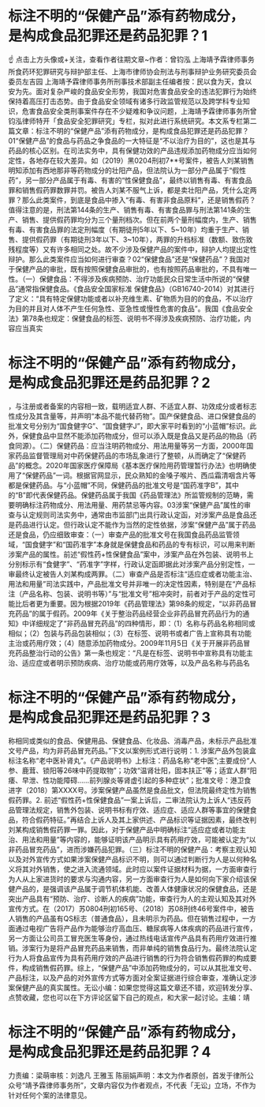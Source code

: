 # 标注不明的“保健产品”添有药物成分，是构成食品犯罪还是药品犯罪？1

☝ 点击上方头像或+关注，查看作者往期文章~作者：曾钧泓 上海靖予霖律师事务所食药环犯罪研究与辩护部主任、上海市律师协会刑法与刑事辩护业务研究委员会委员左吉园 上海靖予霖律师事务所刑事技术部副主任编者按：民以食为天，食以安为先。面对复杂严峻的食品安全形势，我国对危害食品安全的违法犯罪行为始终保持着高压打击态势。由于食品安全领域有诸多行政监管规范以及跨学科专业知识，危害食品安全类刑事案件存在不少疑难和争议问题，上海靖予霖律师事务所曾钧泓律师特开「食品安全犯罪研究」专栏，拟对此进行系统研究。本文系专栏第二篇文章：标注不明的“保健产品”添有药物成分，是构成食品犯罪还是药品犯罪？01“保健产品”的食品与药品之争食品的一大特征是“不以治疗为目的”，这也是其与药品的核心区别。在司法实务中，具有保健功效的产品违规添加药物成分应当如何定性，各地存在较大差异。如（2019）黑0204刑初7**号案件，被告人刘某销售明知添加有西地那非等药物成分的壮阳产品，但法院认为一部分产品属于“假性药”，另一部分产品属于有毒、有害的“性保健食品”，最终以销售有毒、有害食品罪和销售假药罪数罪并罚。被告人刘某不服气上诉，都是卖壮阳产品，凭什么定两罪？那么此类案件，到底是食品中掺入“有毒、有害非食品原料”，还是销售假药？值得注意的是，刑法第144条的生产、销售有毒、有害食品罪与刑法第141条的生产、销售、提供假药罪均分为三个量刑档次。但在前两个量刑幅度内，生产、销售有毒、有害食品罪的法定刑幅度（有期徒刑5年以下、5~10年）均重于生产、销售、提供假药罪（有期徒刑3年以下、3~10年），两罪的升档标准（数额、致伤致残程度等）又有许多相同之处。故不少涉及保健产品的案件中，辩护人均提出定性辩护。那么此类案件应当如何进行审查？02“保健食品”还是“保健药品”？我国对于保健产品的审批，既有按照保健食品审批的，也有按照药品审批的，不具有唯一性。（一）保健食品：不得涉及疾病预防、治疗功能民众日常生活中所说的“保健品”通常指保健食品。《食品安全国家标准 保健食品》（GB16740-2014）对其进行了定义：“具有特定保健功能或者以补充维生素、矿物质为目的的食品，不以治疗为目的并且对人体不产生任何急性、亚急性或慢性危害的食品”。我国《食品安全法》第78条也规定：保健食品的标签、说明书不得涉及疾病预防、治疗功能，内容应当真实

# 标注不明的“保健产品”添有药物成分，是构成食品犯罪还是药品犯罪？2

，与注册或者备案的内容相一致，载明适宜人群、不适宜人群、功效成分或者标志性成分及其含量等，并声明“本品不能代替药物”。国产保健食品、进口保健食品的批准文号分别为“国食健字G”、“国食健字J”，即大家平时看到的“小蓝帽”标识。此外，保健食品中显然不能添加药物成分，但可以添入既是食品又是药品的物品（药食同源）。（二）保健药品：应当注明药物成分、用法用量等另一方面，2000年国家药品监督管理局对中药保健药品的市场乱象进行了整顿，从而确定了“保健药品”的概念。2020年国家医疗保障局《基本医疗保险用药管理暂行办法》也明确使用了“保健药品”一词。根据官网显示，民众熟知的金嗓子喉片、西瓜霜清咽含片等都是保健药品。与“小蓝帽”不同，保健药品的批准文号是“国药准字B”，其中的“B”即代表保健药品。保健药品属于我国《药品管理法》所监管规制的范畴，需要明确标注药物成分、用法用量、用药禁忌等内容。03涉案“保健产品”属性的审查与认定规则司法实务中，通常由市监部门出具行政认定函，对涉案产品是食品还是药品进行认定。但行政认定不能作为当然的定性依据，涉案“保健产品”属于药品还是食品，仍应细致审查：（一）审查产品的批准文号在我国食品药品监管领域，“国食健字”和“国药准字”本身就是保健食品和药品的专有标识，可以用来判断涉案产品的属性。前述“假性药+性保健食品”案中，涉案产品在外包装、说明书上分别标示有“食健字”、“药准字”字样，行政认定函即据此对涉案产品分别定性，一审最终认定被告人刘某构成两罪。（二）审查产品是否标注“适应症或者功能主治、用法和用量”司法实践中，产品批准文号并非唯一的决定性因素，特别是在“产品标注（产品名称、包装、说明书等）”与“批准文号”相冲突时，前者对于产品的定性可能比后者更为重要。因为根据2019年《药品管理法》第98条的规定，“以非药品冒充药品”的属于假药。2009年《关于整治药品经营企业非药品冒充药品行为的通知》中详细规定了“非药品冒充药品”的四种情形，即：（1）名称与药品名称相同或相似；（2）包装与药品包装相似；（3）在标签、说明书或者广告上宣称具有功能主治或药用疗效；（4）随意添加药物成分。2009年11月5日《关于开展非药品冒充药品整治行动的公告》第一条也规定：“凡是在标签、说明书中宣称具有功能主治、适应症或者明示预防疾病、治疗功能或药用疗效等，以及产品名称与药品名

# 标注不明的“保健产品”添有药物成分，是构成食品犯罪还是药品犯罪？3

称相同或类似的食品、保健用品、保健食品、化妆品、消毒产品，未标示产品批准文号产品，均为非药品冒充药品。”下文以案例形式进行说明：1. 涉案产品外包装盒标注名称“老中医补肾丸”。《产品说明书》上标注：药品名称“老中医”;主要成份“人参、鹿茸、锁阳等26味中药提取物”；功效“温肾壮阳，固本扶正”等；适宜人群“阳痿、早泄、性功能障碍……前列腺炎等肾虚引起的多种症状”；批准文号：港卫食进字（2018）第XXXX号。涉案保健产品虽然是食品批文，但法院最终定性为销售假药罪。2. 前述“假性药+性保健食品”一案上诉后，二审法院认为上诉人“违反药品管理法规定，销售外包装、说明书标有疗效、适应症、适应人群等事宜的保健食品，符合假药特征。”再结合上诉人及其上家供述、产品标识等证据因素，最终改判刘某构成销售假药罪一罪。因此，对于保健产品中明确标注“适应症或者功能主治、用法和用量”等内容的，能够证明该产品明示具有药用疗效，可能被认定为“以非药品冒充药品”，进而涉嫌药品犯罪。（三）标注不明的保健产品：考察主观认知以及对外宣传方式如果涉案保健产品标识不明，则可以通过判断行为人是以何种名义将其对外销售，使之进入流通领域。此时应以案件证据材料为据，一方面审查行为人从上家进货时的要求与沟通内容，另一方面审查行为人是如何向下家介绍该保健产品的，是强调该产品属于调节机体机能、改善人体健康状况的保健食品，还是突出产品具有“预防、治疗、诊断人的疾病”功能，审查行为人的主观认知及其对外宣传方式。在（2017）苏0804刑初165号、（2018）苏08刑终46号案件中，被告人销售的产品虽有QS标志（普通食品），且未明示为药品。但在销售过程中，一方面通过电视广告将产品作为能够治疗高血压、糖尿病等人体疾病的药品进行宣传，另一方面让公司员工冒充医生等身份，通过热线电话宣传产品具有药用疗效进行推销。涉案行为是将产品冒充药品来销售，而非单纯的销售食品行为。最终法院认定行为人将食品宣传为具有药用疗效的产品进行销售的行为符合销售假药罪的构成要件，构成销售假药罪。综上，“保健产品”中添加药物成分的，可以从其批准文号、产品标注，以及产品的对外宣传方式等方面对全案证据进行综合审查，准确认定涉案保健产品的真实属性。无讼小编：如果您觉得这篇文章还不错，欢迎转发分享、点赞收藏，您也可以在下方评论区留下自己的观点，和大家一起讨论。主编：靖

# 标注不明的“保健产品”添有药物成分，是构成食品犯罪还是药品犯罪？4

力责编：梁萌审核：刘逸凡 王雅玉 陈丽娟声明：本文为作者原创，首发于律所公众号“靖予霖律师事务所”，文章内容仅为作者观点，不代表「无讼」立场，不作为针对任何个案的法律意见。

